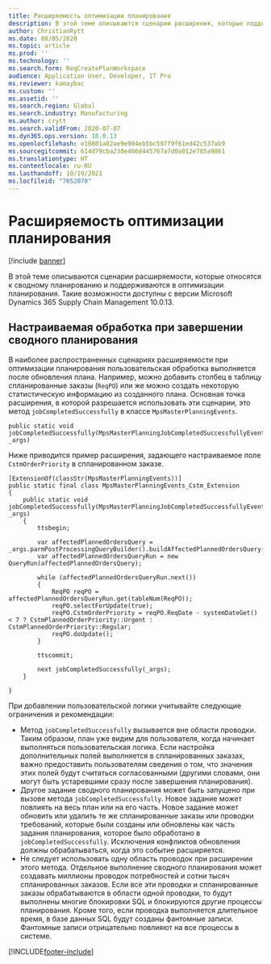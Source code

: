 ```yaml
---
title: Расширяемость оптимизации планирования
description: В этой теме описываются сценарии расширения, которые поддерживаются в оптимизации планирования.
author: ChristianRytt
ms.date: 08/05/2020
ms.topic: article
ms.prod: ''
ms.technology: ''
ms.search.form: ReqCreatePlanWorkspace
audience: Application User, Developer, IT Pro
ms.reviewer: kamaybac
ms.custom: ''
ms.assetid: ''
ms.search.region: Global
ms.search.industry: Manufacturing
ms.author: crytt
ms.search.validFrom: 2020-07-07
ms.dyn365.ops.version: 10.0.13
ms.openlocfilehash: e18801a02ae9e904eb5bc597f9f61ed42c537ab9
ms.sourcegitcommit: 614d79cba238e466d445767a7d0a012e785a9861
ms.translationtype: HT
ms.contentlocale: ru-RU
ms.lasthandoff: 10/19/2021
ms.locfileid: "7652070"
---
```

# <a name="planning-optimization-extensibility"></a>Расширяемость оптимизации планирования

[!include [banner](../../includes/banner.md)]

В этой теме описываются сценарии расширяемости, которые относятся к сводному планированию и поддерживаются в оптимизации планирования. Такие возможности доступны с версии Microsoft Dynamics 365 Supply Chain Management 10.0.13.

## <a name="custom-processing-when-master-planning-is-completed"></a>Настраиваемая обработка при завершении сводного планирования

В наиболее распространенных сценариях расширяемости при оптимизации планирования пользовательская обработка выполняется после обновления плана. Например, можно добавить столбец в таблицу спланированные заказы (`ReqPO`) или же можно создать некоторую статистическую информацию из созданного плана. Основная точка расширения, в которой разрешается использовать эти сценарии, это метод `jobCompletedSuccessfully` в классе `MpsMasterPlanningEvents`.

```X++
public static void jobCompletedSuccessfully(MpsMasterPlanningJobCompletedSuccessfullyEventArgs _args)
```

Ниже приводится пример расширения, задающего настраиваемое поле `CstmOrderPriority` в спланированном заказе.

```X++
[ExtensionOf(classStr(MpsMasterPlanningEvents))]
public static final class MpsMasterPlanningEvents_Cstm_Extension
{
    public static void jobCompletedSuccessfully(MpsMasterPlanningJobCompletedSuccessfullyEventArgs _args)
    {
        ttsbegin;

        var affectedPlannedOrdersQuery = _args.parmPostProcessingQueryBuilder().buildAffectedPlannedOrdersQuery();
        var affectedPlannedOrdersQueryRun = new QueryRun(affectedPlannedOrdersQuery);

        while (affectedPlannedOrdersQueryRun.next())
        {
            ReqPO reqPO = affectedPlannedOrdersQueryRun.get(tableNum(ReqPO));
            reqPO.selectForUpdate(true);
            reqPO.CstmOrderPriority = reqPO.ReqDate - systemDateGet() < 7 ? CstmPlannedOrderPriority::Urgent : CstmPlannedOrderPriority::Regular;
            reqPO.doUpdate();
        }

        ttscommit;

        next jobCompletedSuccessfully(_args);
    }

}
```

При добавлении пользовательской логики учитывайте следующие ограничения и рекомендации:

- Метод `jobCompletedSuccessfully` вызывается вне области проводки. Таким образом, план уже видим для пользователя, когда начинает выполняться пользовательская логика. Если настройка дополнительных полей выполняется в спланированных заказах, важно предоставить пользователям сведения о том, что значения этих полей будут считаться согласованными (другими словами, они могут быть устаревшими сразу после завершения планирования).
- Другое задание сводного планирования может быть запущено при вызове метода `jobCompletedSuccessfully`. Новое задание может повлиять на весь план или на его часть. Новое задание может обновить или удалить те же спланированные заказы или проводки требований, которые были созданы или обновлены как часть задания планирования, которое было обработано в `jobCompletedSuccessfully`. Исключения конфликтов обновления должны обрабатываться, когда это событие расширяется.
- Не следует использовать одну область проводок при расширении этого метода. Отдельное выполнение сводного планирования может создавать миллионы проводок потребностей и сотни тысяч спланированных заказов. Если все эти проводки и спланированные заказы обрабатываются в области одной проводки, то будут выполнены многие блокировки SQL и блокируются другие процессы планирования. Кроме того, если проводка выполняется длительное время, в базе данных SQL будут созданы фантомные записи. Фантомные записи отрицательно повлияют на все процессы в системе.


[!INCLUDE[footer-include](../../../includes/footer-banner.md)]